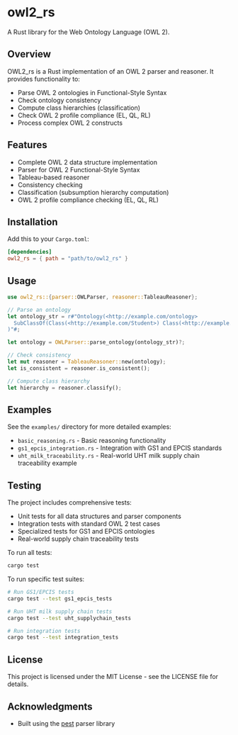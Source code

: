 # owl2_rs

A Rust library for the Web Ontology Language (OWL 2).

## Overview

OWL2_rs is a Rust implementation of an OWL 2 parser and reasoner. It provides functionality to:

- Parse OWL 2 ontologies in Functional-Style Syntax
- Check ontology consistency
- Compute class hierarchies (classification)
- Check OWL 2 profile compliance (EL, QL, RL)
- Process complex OWL 2 constructs

## Features

- Complete OWL 2 data structure implementation
- Parser for OWL 2 Functional-Style Syntax
- Tableau-based reasoner
- Consistency checking
- Classification (subsumption hierarchy computation)
- OWL 2 profile compliance checking (EL, QL, RL)

## Installation

Add this to your `Cargo.toml`:

```toml
[dependencies]
owl2_rs = { path = "path/to/owl2_rs" }
```

## Usage

```rust
use owl2_rs::{parser::OWLParser, reasoner::TableauReasoner};

// Parse an ontology
let ontology_str = r#"Ontology(<http://example.com/ontology>
  SubClassOf(Class(<http://example.com/Student>) Class(<http://example.com/Person>))
)"#;

let ontology = OWLParser::parse_ontology(ontology_str)?;

// Check consistency
let mut reasoner = TableauReasoner::new(ontology);
let is_consistent = reasoner.is_consistent();

// Compute class hierarchy
let hierarchy = reasoner.classify();
```

## Examples

See the `examples/` directory for more detailed examples:

- `basic_reasoning.rs` - Basic reasoning functionality
- `gs1_epcis_integration.rs` - Integration with GS1 and EPCIS standards
- `uht_milk_traceability.rs` - Real-world UHT milk supply chain traceability example

## Testing

The project includes comprehensive tests:

- Unit tests for all data structures and parser components
- Integration tests with standard OWL 2 test cases
- Specialized tests for GS1 and EPCIS ontologies
- Real-world supply chain traceability tests

To run all tests:
```bash
cargo test
```

To run specific test suites:
```bash
# Run GS1/EPCIS tests
cargo test --test gs1_epcis_tests

# Run UHT milk supply chain tests
cargo test --test uht_supplychain_tests

# Run integration tests
cargo test --test integration_tests
```

## License

This project is licensed under the MIT License - see the LICENSE file for details.

## Acknowledgments

- Built using the [pest](https://pest.rs/) parser library